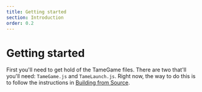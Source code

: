 ```yaml
---
title: Getting started
section: Introduction
order: 0.2
---
```

# Getting started

First you'll need to get hold of the TameGame files. There are two that'll you'll need:
`TameGame.js` and `TameLaunch.js`. Right now, the way to do this is to follow the instructions
in [Building from Source](building.html).